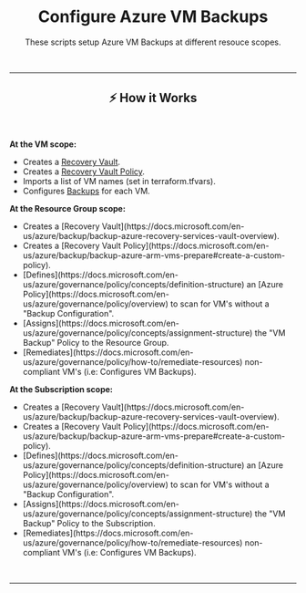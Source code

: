 <h1 align="center">
  Configure Azure VM Backups
</h1>
<p align="center">These scripts setup Azure VM Backups at different resouce scopes.</p>

<br/>
<hr/>

## <p align="center">⚡️ How it Works</p>

<br/>
<p>
<b>At the VM scope:</b>


- Creates a [Recovery Vault](https://docs.microsoft.com/en-us/azure/backup/backup-azure-recovery-services-vault-overview). 
- Creates a [Recovery Vault Policy](https://docs.microsoft.com/en-us/azure/backup/backup-azure-arm-vms-prepare#create-a-custom-policy). 
- Imports a list of VM names (set in terraform.tfvars). 
- Configures [Backups](https://docs.microsoft.com/en-us/azure/backup/backup-azure-arm-vms-prepare#apply-a-backup-policy) for each VM. 



<b>At the Resource Group scope:</b>

<ul>
<li> Creates a [Recovery Vault](https://docs.microsoft.com/en-us/azure/backup/backup-azure-recovery-services-vault-overview). </li>
<li> Creates a [Recovery Vault Policy](https://docs.microsoft.com/en-us/azure/backup/backup-azure-arm-vms-prepare#create-a-custom-policy). </li>
<li> [Defines](https://docs.microsoft.com/en-us/azure/governance/policy/concepts/definition-structure) an [Azure Policy](https://docs.microsoft.com/en-us/azure/governance/policy/overview) to scan for VM's without a "Backup Configuration". </li>
<li> [Assigns](https://docs.microsoft.com/en-us/azure/governance/policy/concepts/assignment-structure) the "VM Backup" Policy to the Resource Group. </li>
<li> [Remediates](https://docs.microsoft.com/en-us/azure/governance/policy/how-to/remediate-resources) non-compliant VM's (i.e: Configures VM Backups). </li>
</ul>


<b>At the Subscription scope:</b>

<ul>
<li> Creates a [Recovery Vault](https://docs.microsoft.com/en-us/azure/backup/backup-azure-recovery-services-vault-overview). </li>
<li> Creates a [Recovery Vault Policy](https://docs.microsoft.com/en-us/azure/backup/backup-azure-arm-vms-prepare#create-a-custom-policy). </li>
<li> [Defines](https://docs.microsoft.com/en-us/azure/governance/policy/concepts/definition-structure) an [Azure Policy](https://docs.microsoft.com/en-us/azure/governance/policy/overview) to scan for VM's without a "Backup Configuration". </li>
<li> [Assigns](https://docs.microsoft.com/en-us/azure/governance/policy/concepts/assignment-structure) the "VM Backup" Policy to the Subscription. </li>
<li> [Remediates](https://docs.microsoft.com/en-us/azure/governance/policy/how-to/remediate-resources) non-compliant VM's (i.e: Configures VM Backups). </li>
</ul>

</p>

<br/>
<hr/>